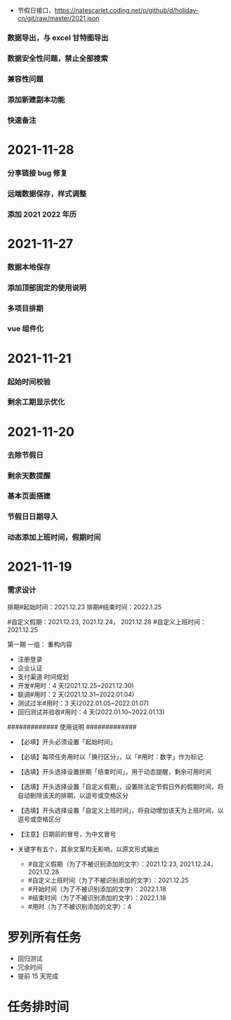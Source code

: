 <!--资源-->
- 节假日接口，https://natescarlet.coding.net/p/github/d/holiday-cn/git/raw/master/2021.json

<!--待完成事项-->
### 数据导出，与 excel 甘特图导出
### 数据安全性问题，禁止全部搜索
### 兼容性问题
### 添加新建副本功能
### 快速备注



<!--已完成事项-->
# 2021-11-28
### 分享链接 bug 修复
### 远端数据保存，样式调整
### 添加 2021 2022 年历


# 2021-11-27
### 数据本地保存
### 添加顶部固定的使用说明
### 多项目排期
### vue 组件化



# 2021-11-21
### 起始时间校验
### 剩余工期显示优化


# 2021-11-20

### 去除节假日
### 剩余天数提醒
### 基本页面搭建
### 节假日日期导入
### 动态添加上班时间，假期时间


# 2021-11-19
### 需求设计




排期#起始时间：2021.12.23
排期#结束时间：2022.1.25

#自定义假期：2021.12.23,   2021.12.24， 2021.12.28
#自定义上班时间：2021.12.25

第一期
一组：
重构内容
- 注册登录
- 企业认证
- 支付渠道
时间规划
- 开发#用时：4 天(2021.12.25~2021.12.30)
- 联调#用时：2 天(2021.12.31~2022.01.04)
- 测试过半#用时：3 天(2022.01.05~2022.01.07)
- 回归测试并验收#用时：4 天(2022.01.10~2022.01.13)


############# 使用说明 #############
- 【必填】开头必须设置「起始时间」
- 【必填】每项任务用时以「换行区分」，以「#用时：数字」作为标记
- 【选填】开头选择设置排期「结束时间」，用于动态提醒，剩余可用时间
- 【选填】开头选择设置「自定义假期」，设置除法定节假日外的假期时间，将自动剔除该天的排期，以逗号或空格区分
- 【选填】开头选择设置「自定义上班时间」，将自动增加该天为上班时间，以逗号或空格区分

- 【注意】日期前的冒号，为中文冒号
- 关键字有五个，其余文案均无影响，以原文形式输出
  - #自定义假期（为了不被识别添加的文字）：2021.12.23,   2021.12.24， 2021.12.28
  - #自定义上班时间（为了不被识别添加的文字）：2021.12.25
  - #开始时间（为了不被识别添加的文字）：2022.1.18
  - #结束时间（为了不被识别添加的文字）：2022.1.18
  - #用时（为了不被识别添加的文字）：4












# 罗列所有任务
- 回归测试
- 冗余时间
- 提前 15 天完成

# 任务排时间





































